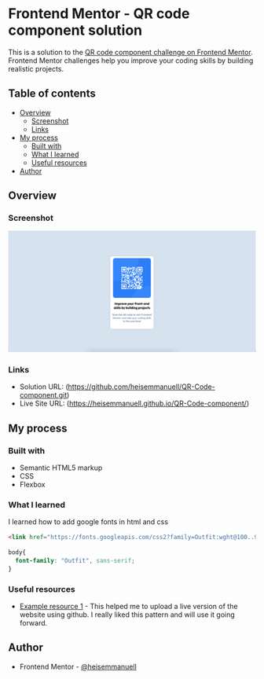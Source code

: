 # Frontend Mentor - QR code component solution

This is a solution to the [QR code component challenge on Frontend Mentor](https://www.frontendmentor.io/challenges/qr-code-component-iux_sIO_H). Frontend Mentor challenges help you improve your coding skills by building realistic projects. 

## Table of contents

- [Overview](#overview)
  - [Screenshot](#screenshot)
  - [Links](#links)
- [My process](#my-process)
  - [Built with](#built-with)
  - [What I learned](#what-i-learned)
  - [Useful resources](#useful-resources)
- [Author](#author)

## Overview

### Screenshot

![](./Screenshot.png)

### Links

- Solution URL: (https://github.com/heisemmanuell/QR-Code-component.git)
- Live Site URL: (https://heisemmanuell.github.io/QR-Code-component/)

## My process

### Built with

- Semantic HTML5 markup
- CSS 
- Flexbox

### What I learned

I learned how to add google fonts in html and css

```html
<link href="https://fonts.googleapis.com/css2?family=Outfit:wght@100..900&display=swap" rel="stylesheet">
```
```css
body{
  font-family: "Outfit", sans-serif;
}
```

### Useful resources

- [Example resource 1](https://www.youtube.com/watch?v=p1QU3kLFPdg&t=299s&ab_channel=SuperSimpleDev) - This helped me to upload a live version of the website using github. I really liked this pattern and will use it going forward.

## Author

- Frontend Mentor - [@heisemmanuell](https://www.frontendmentor.io/profile/heisemmanuell)
